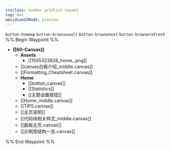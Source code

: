 ```yaml
---
cssclass: kanban gridlist noyaml
tag: moc
obsidianUIMode: preview
---
```

`button-homewp`  `button-browsevault`  `button-browsenext` `button-browserefresh`
%% Begin Waypoint %%
- **[[60-Canvas]]**
	- **Assets**
		- [[1505323928_home_.png]]
	- [[canvas白板介绍_middle.canvas]]
	- [[Formatting_Cheatsheet.canvas]]
	- **Home**
		- [[button_canvas]]
		- [[Statistics]]
		- [[主题设置按钮]]
	- [[Home_middle.canvas]]
	- [[TIPS.canvas]]
	- [[主页说明]]
	- [[代码块相关样式_middle.canvas]]
	- [[画板主页.canvas]]
	- [[示例库结构一览.canvas]]

%% End Waypoint %%
